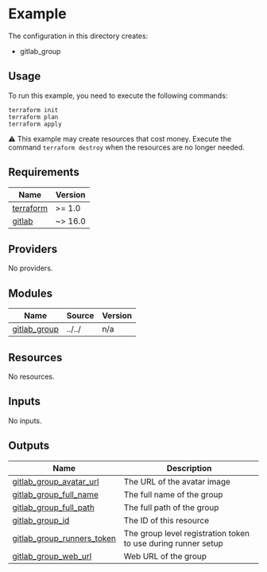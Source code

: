 # Example

The configuration in this directory creates:

* gitlab_group

## Usage

To run this example, you need to execute the following commands:

```shell
terraform init
terraform plan
terraform apply
```

:warning: This example may create resources that cost money. Execute the
command `terraform destroy` when the resources are no longer needed.

<!-- BEGINNING OF PRE-COMMIT-TERRAFORM DOCS HOOK -->
## Requirements

| Name | Version |
|------|---------|
| <a name="requirement_terraform"></a> [terraform](#requirement\_terraform) | >= 1.0 |
| <a name="requirement_gitlab"></a> [gitlab](#requirement\_gitlab) | ~> 16.0 |

## Providers

No providers.

## Modules

| Name | Source | Version |
|------|--------|---------|
| <a name="module_gitlab_group"></a> [gitlab\_group](#module\_gitlab\_group) | ../../ | n/a |

## Resources

No resources.

## Inputs

No inputs.

## Outputs

| Name | Description |
|------|-------------|
| <a name="output_gitlab_group_avatar_url"></a> [gitlab\_group\_avatar\_url](#output\_gitlab\_group\_avatar\_url) | The URL of the avatar image |
| <a name="output_gitlab_group_full_name"></a> [gitlab\_group\_full\_name](#output\_gitlab\_group\_full\_name) | The full name of the group |
| <a name="output_gitlab_group_full_path"></a> [gitlab\_group\_full\_path](#output\_gitlab\_group\_full\_path) | The full path of the group |
| <a name="output_gitlab_group_id"></a> [gitlab\_group\_id](#output\_gitlab\_group\_id) | The ID of this resource |
| <a name="output_gitlab_group_runners_token"></a> [gitlab\_group\_runners\_token](#output\_gitlab\_group\_runners\_token) | The group level registration token to use during runner setup |
| <a name="output_gitlab_group_web_url"></a> [gitlab\_group\_web\_url](#output\_gitlab\_group\_web\_url) | Web URL of the group |
<!-- END OF PRE-COMMIT-TERRAFORM DOCS HOOK -->
